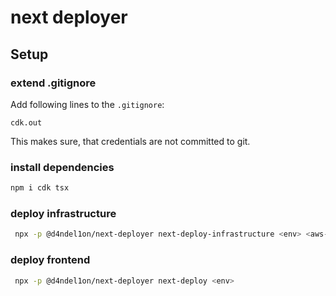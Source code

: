 # next deployer

## Setup

### extend .gitignore

Add following lines to the `.gitignore`:

```
cdk.out
``` 

This makes sure, that credentials are not committed to git.

### install dependencies

```bash
npm i cdk tsx
```

### deploy infrastructure
```bash
 npx -p @d4ndel1on/next-deployer next-deploy-infrastructure <env> <aws-profile>
```

### deploy frontend
```bash
 npx -p @d4ndel1on/next-deployer next-deploy <env>
```
